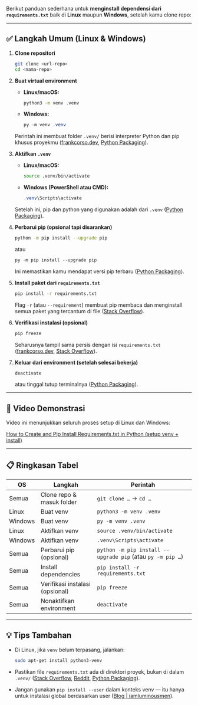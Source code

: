 Berikut panduan sederhana untuk **menginstall dependensi dari `requirements.txt`** baik di **Linux** maupun **Windows**, setelah kamu clone repo:

---

## ✅ Langkah Umum (Linux & Windows)

1. **Clone repositori**

   ```bash
   git clone <url-repo>
   cd <nama-repo>
   ```

2. **Buat virtual environment**

   * **Linux/macOS:**

     ```bash
     python3 -m venv .venv
     ```
   * **Windows:**

     ```powershell
     py -m venv .venv
     ```

   Perintah ini membuat folder `.venv/` berisi interpreter Python dan pip khusus proyekmu ([frankcorso.dev][1], [Python Packaging][2]).

3. **Aktifkan `.venv`**

   * **Linux/macOS:**

     ```bash
     source .venv/bin/activate
     ```
   * **Windows (PowerShell atau CMD):**

     ```powershell
     .venv\Scripts\activate
     ```

   Setelah ini, pip dan python yang digunakan adalah dari `.venv` ([Python Packaging][2]).

4. **Perbarui pip (opsional tapi disarankan)**

   ```bash
   python -m pip install --upgrade pip
   ```

   atau

   ```powershell
   py -m pip install --upgrade pip
   ```

   Ini memastikan kamu mendapat versi pip terbaru ([Python Packaging][2]).

5. **Install paket dari `requirements.txt`**

   ```bash
   pip install -r requirements.txt
   ```

   Flag `-r` (atau `--requirement`) membuat pip membaca dan menginstall semua paket yang tercantum di file ([Stack Overflow][3]).

6. **Verifikasi instalasi (opsional)**

   ```bash
   pip freeze
   ```

   Seharusnya tampil sama persis dengan isi `requirements.txt` ([frankcorso.dev][1], [Stack Overflow][3]).

7. **Keluar dari environment (setelah selesai bekerja)**

   ```bash
   deactivate
   ```

   atau tinggal tutup terminalnya ([Python Packaging][2]).

---

## 🎥 Video Demonstrasi

Video ini menunjukkan seluruh proses setup di Linux dan Windows:

[How to Create and Pip Install Requirements.txt in Python (setup venv + install)](https://www.youtube.com/watch?v=h8bt4RvE7zM&utm_source=chatgpt.com)

---

## 📋 Ringkasan Tabel

| OS      | Langkah                         | Perintah                                                   |
| ------- | ------------------------------- | ---------------------------------------------------------- |
| Semua   | Clone repo & masuk folder       | `git clone …` → `cd …`                                     |
| Linux   | Buat venv                       | `python3 -m venv .venv`                                    |
| Windows | Buat venv                       | `py -m venv .venv`                                         |
| Linux   | Aktifkan venv                   | `source .venv/bin/activate`                                |
| Windows | Aktifkan venv                   | `.venv\Scripts\activate`                                   |
| Semua   | Perbarui pip (opsional)         | `python -m pip install --upgrade pip` (atau `py -m pip …`) |
| Semua   | Install dependencies            | `pip install -r requirements.txt`                          |
| Semua   | Verifikasi instalasi (opsional) | `pip freeze`                                               |
| Semua   | Nonaktifkan environment         | `deactivate`                                               |

---

## 💡 Tips Tambahan

* Di Linux, jika `venv` belum terpasang, jalankan:

  ```bash
  sudo apt-get install python3-venv
  ```
* Pastikan file `requirements.txt` ada di direktori proyek, bukan di dalam `.venv/` ([Stack Overflow][4], [Reddit][5], [Python Packaging][2]).
* Jangan gunakan `pip install --user` dalam konteks venv — itu hanya untuk instalasi global berdasarkan user ([Blog | iamluminousmen][6]).



[1]: https://frankcorso.dev/setting-up-python-environment-venv-requirements.html?utm_source=chatgpt.com "Setting Up Your Python Environment With Venv ... - Frank's Blog"
[2]: https://packaging.python.org/guides/installing-using-pip-and-virtual-environments/?utm_source=chatgpt.com "Install packages in a virtual environment using pip and venv"
[3]: https://stackoverflow.com/questions/7225900/how-can-i-install-packages-using-pip-according-to-the-requirements-txt-file-from?utm_source=chatgpt.com "python - How can I install packages using pip according to ..."
[4]: https://stackoverflow.com/questions/46375742/difference-between-installing-by-pip-and-installing-globally?utm_source=chatgpt.com "Difference between installing by pip and installing globally"
[5]: https://www.reddit.com/r/PythonLearning/comments/1d57qpu/where_to_make_requirementstxt_for_virtual/?utm_source=chatgpt.com "Where to make requirements.txt for virtual environments?"
[6]: https://luminousmen.com/post/why-use-pip-install-user/?utm_source=chatgpt.com "Why Use `pip install --user`?"
